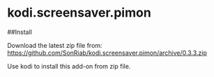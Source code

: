 # kodi.screensaver.pimon


##Install

Download the latest zip file from: https://github.com/SonRiab/kodi.screensaver.pimon/archive/0.3.3.zip

Use kodi to install this add-on from zip file.
